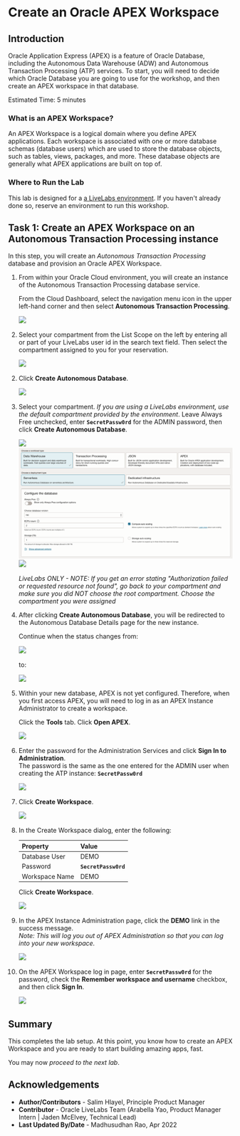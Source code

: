 # Create an Oracle APEX Workspace

## Introduction

Oracle Application Express (APEX) is a feature of Oracle Database, including the Autonomous Data Warehouse (ADW) and Autonomous Transaction Processing (ATP) services. To start, you will need to decide which Oracle Database you are going to use for the workshop, and then create an APEX workspace in that database.

Estimated Time: 5 minutes

### What is an APEX Workspace?
An APEX Workspace is a logical domain where you define APEX applications. Each workspace is associated with one or more database schemas (database users) which are used to store the database objects, such as tables, views, packages, and more. These database objects are generally what APEX applications are built on top of.

### Where to Run the Lab
This lab is designed for a [a LiveLabs environment](http://bit.ly/golivelabs). If you haven't already done so, reserve an environment to run this workshop.

## Task 1: Create an APEX Workspace on an Autonomous Transaction Processing instance

In this step, you will create an *Autonomous Transaction Processing* database and provision an Oracle APEX Workspace.

1. From within your Oracle Cloud environment, you will create an instance of the Autonomous Transaction Processing database service.

    From the Cloud Dashboard, select the navigation menu icon in the upper left-hand corner and then select **Autonomous Transaction Processing**.

    ![](https://raw.githubusercontent.com/oracle/learning-library/master/common/images/console/database-atp.png " ")

<if type="livelabs">

2. Select your compartment from the List Scope on the left by entering all or part of your LiveLabs user id in the search text field. Then select the compartment assigned to you for your reservation.

    ![](images/livelabs-compartment.png)
</if>

2. Click **Create Autonomous Database**.

    ![](images/click-create-autonomous-database.png " ")

3. Select your compartment. *If you are using a LiveLabs environment, use the default compartment provided by the environment*. Leave Always Free unchecked, enter **```SecretPassw0rd```** for the ADMIN password, then click **Create Autonomous Database**.  

    ![](images/atp-settings-1.png " ")
    ![](images/atp-settings-2-notaf.png " ")
    ![](images/atp-settings-3.png " ")

    *LiveLabs ONLY - NOTE:  If you get an error stating "Authorization failed or requested resource not found", go back to your compartment and make sure you did NOT choose the root compartment.  Choose the compartment you were assigned*

4. After clicking **Create Autonomous Database**, you will be redirected to the Autonomous Database Details page for the new instance.

    Continue when the status changes from:

    ![](images/status-provisioning.png " ")

    to:

    ![](images/status-available.png " ")

5. Within your new database, APEX is not yet configured. Therefore, when you first access APEX, you will need to log in as an APEX Instance Administrator to create a workspace.

    Click the **Tools** tab.
    Click **Open APEX**.

    ![](images/click-apex.png " ")

6. Enter the password for the Administration Services and click **Sign In to Administration**.     
    The password is the same as the one entered for the ADMIN user when creating the ATP instance: **```SecretPassw0rd```**

    ![](images/log-in-as-admin.png " ")

7. Click **Create Workspace**.

    ![](images/welcome-create-workspace.png " ")

8. In the Create Workspace dialog, enter the following:

    | Property | Value |
    | --- | --- |
    | Database User | DEMO |
    | Password | **`SecretPassw0rd`** |
    | Workspace Name | DEMO |

    Click **Create Workspace**.

    ![](images/create-workspace.png " ")

9.  In the APEX Instance Administration page, click the **DEMO** link in the success message.         
    *Note: This will log you out of APEX Administration so that you can log into your new workspace.*

    ![](images/log-out-from-admin.png " ")

10. On the APEX Workspace log in page, enter **``SecretPassw0rd``** for the password, check the **Remember workspace and username** checkbox, and then click **Sign In**.

    ![](images/log-in-to-workspace.png " ")


## Summary

This completes the lab setup. At this point, you know how to create an APEX Workspace and you are ready to start building amazing apps, fast.

You may now *proceed to the next lab*.

## Acknowledgements

 - **Author/Contributors** -  Salim Hlayel, Principle Product Manager
 - **Contributor** - Oracle LiveLabs Team (Arabella Yao, Product Manager Intern | Jaden McElvey, Technical Lead)
 - **Last Updated By/Date** - Madhusudhan Rao, Apr 2022
